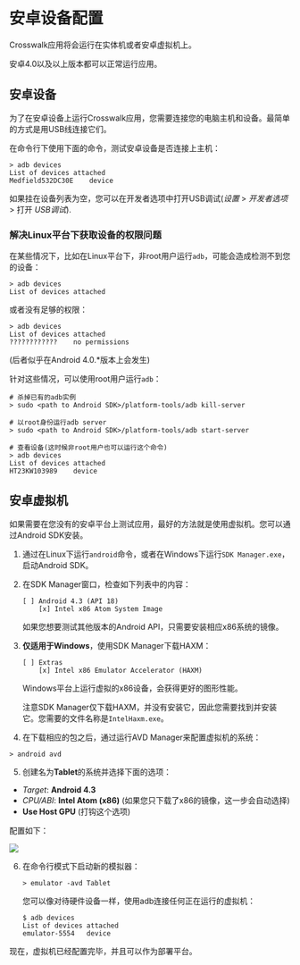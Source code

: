 # 安卓设备配置

Crosswalk应用将会运行在实体机或者安卓虚拟机上。

安卓4.0以及以上版本都可以正常运行应用。

## 安卓设备

为了在安卓设备上运行Crosswalk应用，您需要连接您的电脑主机和设备。最简单的方式是用USB线连接它们。

在命令行下使用下面的命令，测试安卓设备是否连接上主机：

```cmdline
> adb devices
List of devices attached
Medfield532DC30E	device
```

如果挂在设备列表为空，您可以在开发者选项中打开USB调试(*设置* &gt; *开发者选项* &gt; 打开 *USB调试*).

<h3 id="Fixing-device-access-issues-on-Linux">解决Linux平台下获取设备的权限问题</h3>

在某些情况下，比如在Linux平台下，非root用户运行`adb`，可能会造成检测不到您的设备：

```cmdline
> adb devices
List of devices attached
```

或者没有足够的权限：

```cmdline
> adb devices
List of devices attached
????????????	no permissions
```

(后者似乎在Android 4.0.*版本上会发生)

针对这些情况，可以使用root用户运行`adb`：

```cmdline
# 杀掉已有的adb实例
> sudo <path to Android SDK>/platform-tools/adb kill-server

# 以root身份运行adb server
> sudo <path to Android SDK>/platform-tools/adb start-server

# 查看设备(这时候非root用户也可以运行这个命令)
> adb devices
List of devices attached
HT23KW103989	device
```

## 安卓虚拟机

如果需要在您没有的安卓平台上测试应用，最好的方法就是使用虚拟机。您可以通过Android SDK安装。

1. 通过在Linux下运行`android`命令，或者在Windows下运行`SDK Manager.exe`，启动Android SDK。

2. 在SDK Manager窗口，检查如下列表中的内容：

   ```
   [ ] Android 4.3 (API 18)
       [x] Intel x86 Atom System Image
   ```
   
   如果您想要测试其他版本的Android API，只需要安装相应x86系统的镜像。

3. <strong>仅适用于Windows</strong>，使用SDK Manager下载HAXM：

   ```
   [ ] Extras
       [x] Intel x86 Emulator Accelerator (HAXM)
   ```
   
   Windows平台上运行虚拟的x86设备，会获得更好的图形性能。

   注意SDK Manager仅下载HAXM，并没有安装它，因此您需要找到并安装它。您需要的文件名称是`IntelHaxm.exe`。

4. 在下载相应的包之后，通过运行AVD Manager来配置虚拟机的系统：

```cmdline
> android avd
```

5. 创建名为<strong>Tablet</strong>的系统并选择下面的选项：

  <ul>
    <li><em>Target</em>: <strong>Android 4.3</strong></li>
    <li><em>CPU/ABI</em>: <strong>Intel Atom (x86)</strong> (如果您只下载了x86的镜像，这一步会自动选择)</li>
    <li><strong>Use Host GPU</strong> (打钩这个选项)</li>
  </ul>

  配置如下：

  <img src='/assets/emulator.png' style="display:block;margin:0 auto">

6. 在命令行模式下启动新的模拟器：

   ```cmdline
   > emulator -avd Tablet
   ```

   您可以像对待硬件设备一样，使用adb连接任何正在运行的虚拟机：

   ```cmdline
   $ adb devices
   List of devices attached
   emulator-5554   device
   ```

现在，虚拟机已经配置完毕，并且可以作为部署平台。
